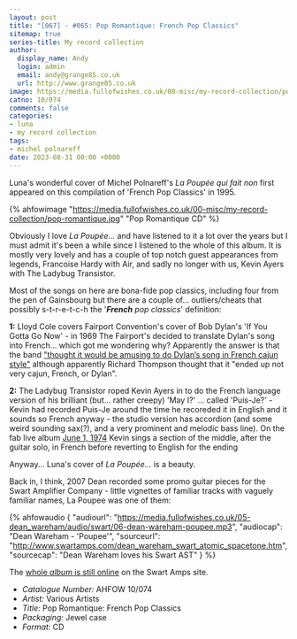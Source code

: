 ```yaml
---
layout: post
title: "[067] - #065: Pop Romantique: French Pop Classics"
sitemap: true
series-title: My record collection
author:
  display_name: Andy
  login: admin
  email: andy@grange85.co.uk
  url: http://www.grange85.co.uk
image: https://media.fullofwishes.co.uk/00-misc/my-record-collection/pop-romantique.jpg
catno: 10/074
comments: false
categories:
- luna
- my record collection
tags:
- michel polnareff
date: 2023-08-31 00:00 +0000
---
```

Luna's wonderful cover of Michel Polnareff's _La Poupée qui fait non_ first appeared on this compilation of 'French Pop Classics' in 1995.

{% ahfowimage "https://media.fullofwishes.co.uk/00-misc/my-record-collection/pop-romantique.jpg" "Pop Romantique CD" %}

Obviously I love _La Poupée..._ and have listened to it a lot over the years but I must admit it's been a while since I listened to the whole of this album. It is mostly very lovely and has a couple of top notch guest appearances from legends, Francoise Hardy with Air, and sadly no longer with us, Kevin Ayers with The Ladybug Transistor.

Most of the songs on here are bona-fide pop classics, including four from the pen of Gainsbourg but there are a couple of... outliers/cheats that possibly s-t-r-e-t-c-h the '_**French** pop classics_' definition:

<!--more-->

__1:__ Lloyd Cole covers Fairport Convention's cover of Bob Dylan's 'If You Gotta Go Now' - in 1969 The Fairport's decided to translate Dylan's song into French... which got me wondering why? Apparently the answer is that the band ["thought it would be amusing to do Dylan’s song in French cajun style"](https://mainlynorfolk.info/fairport/songs/situdoispartir.html) although apparently Richard Thompson thought that it "ended up not very cajun, French, or Dylan".

__2:__ The Ladybug Transistor roped Kevin Ayers in to do the French language version of his brilliant (but... rather creepy) 'May I?' ... called 'Puis-Je?' - Kevin had recorded Puis-Je around the time he recoreded it in English and it sounds so French anyway - the studio version has accordion (and some weird sounding sax(?), and a very prominent and melodic bass line). On the fab live album [June 1, 1974](https://en.wikipedia.org/wiki/June_1,_1974) Kevin sings a section of the middle, after the guitar solo, in French before reverting to English for the ending

Anyway... Luna's cover of _La Poupée..._ is a beauty.

Back in, I think, 2007 Dean recorded some promo guitar pieces for the Swart Amplifier Company - little vignettes of familiar tracks with vaguely familiar names, La Poupee was one of them:

{% ahfowaudio {
"audiourl": "https://media.fullofwishes.co.uk/05-dean_wareham/audio/swart/06-dean-wareham-poupee.mp3",
"audiocap": "Dean Wareham - 'Poupee'",
"sourceurl": "http://www.swartamps.com/dean_wareham_swart_atomic_spacetone.htm",
"sourcecap": "Dean Wareham loves his Swart AST"
} %}

The [whole _album_ is still online](http://www.swartamps.com/dean_wareham_swart_atomic_spacetone.htm) on the Swart Amps site.

 - *Catalogue Number:* AHFOW 10/074
 - *Artist:* Various Artists
 - *Title:* Pop Romantique: French Pop Classics
 - *Packaging:* Jewel case
 - *Format:* CD
